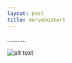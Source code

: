 ```yaml
---
layout: post
title: mervebozkurt
---
```


...........

![alt text](http://www.teknikportal.com/image-uploads/merve-bolugur-fotograf-07.jpg "Ünlü Merve")